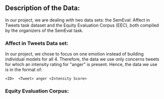 ## Description of the Data:

In our project, we are dealing with two data sets: the SemEval: Affect in Tweets task dataset and the Equity Evaluation Corpus (EEC), both compiled by the organizers of the SemEval task.

### Affect in Tweets Data set:
In our project, we chose to focus on one emotion instead of building individual models for all 4. Therefore, the data we use only concerns tweets for which an intensity rating for "anger" is present. Hence, the data we use is in the format of:

```
<ID>  <Tweet> anger <Intensity Score>
```


### Equity Evaluation Corpus:
